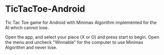# TicTacToe-Android
Tic Tac Toe game for Android with Minimax Algorithm implemented for the AI which cannot lose.

Open the app, and select your piece (X or O) and press start to begin.
Open the menu and uncheck "Winnable" for the computer to use Minimax Algorithm and never lose.
